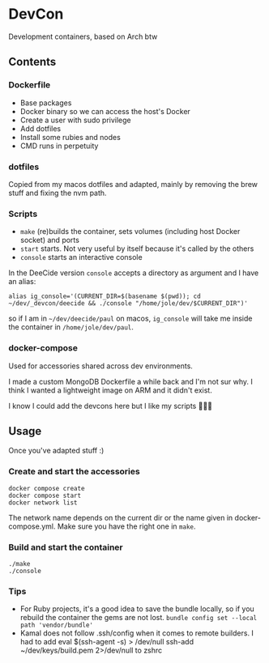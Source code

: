 # DevCon

Development containers, based on Arch btw

## Contents

### Dockerfile

- Base packages
- Docker binary so we can access the host's Docker
- Create a user with sudo privilege
- Add dotfiles
- Install some rubies and nodes
- CMD runs in perpetuity

### dotfiles

Copied from my macos dotfiles and adapted, mainly by removing the brew stuff and fixing the nvm path.

### Scripts

- `make` (re)builds the container, sets volumes (including host Docker socket) and ports
- `start` starts. Not very useful by itself because it's called by the others
- `console` starts an interactive console

In the DeeCide version `console` accepts a directory as argument and I have an alias:

    alias ig_console='(CURRENT_DIR=$(basename $(pwd)); cd ~/dev/_devcon/deecide && ./console "/home/jole/dev/$CURRENT_DIR")'

so if I am in `~/dev/deecide/paul` on macos, `ig_console` will take me inside the container in `/home/jole/dev/paul`.

### docker-compose

Used for accessories shared across dev environments.

I made a custom MongoDB Dockerfile a while back and I'm not sur why. I think I wanted a lightweight image on ARM and it didn't exist.

I know I could add the devcons here but I like my scripts 🤷🏻‍♂️

## Usage

Once you've adapted stuff :)

### Create and start the accessories

    docker compose create
    docker compose start
    docker network list

The network name depends on the current dir or the name given in docker-compose.yml. Make sure you have the right one in `make`.

### Build and start the container

    ./make
    ./console

### Tips

- For Ruby projects, it's a good idea to save the bundle locally, so if you rebuild the container the gems are not lost. `bundle config set --local path 'vendor/bundle'
`
- Kamal does not follow .ssh/config when it comes to remote builders. I had to add
      eval $(ssh-agent -s) > /dev/null
      ssh-add ~/dev/keys/build.pem 2>/dev/null
  to zshrc
